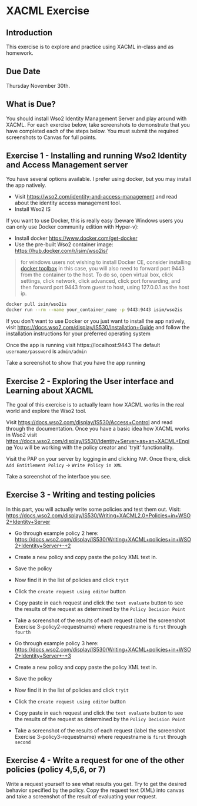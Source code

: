 # XACML Exercise

## Introduction
This exercise is to explore and practice using XACML in-class and as homework.

## Due Date
Thursday November 30th.

## What is Due?
You should install Wso2 Identity Management Server and play around with XACML. For each exercise below, take screenshots to demonstrate that you have completed each of the steps below. You must submit the required screenshots to Canvas for full points.

## Exercise 1 - Installing and running Wso2 Identity and Access Management server
You have several options available. I prefer using docker, but you may install the app natively.

- Visit https://wso2.com/identity-and-access-management and read about the identity access management tool.
- Install Wso2 IS

If you want to use Docker, this is really easy (beware Windows users you can only use Docker community edition with Hyper-v):
- Install docker https://www.docker.com/get-docker
- Use the pre-built Wso2 container image: https://hub.docker.com/r/isim/wso2is/
> for windows users not wishing to install Docker CE, consider installing [docker toolbox](https://docs.docker.com/toolbox/toolbox_install_windows/)
> in this case, you will also need to forward port 9443 from the container to the host. To do so, open virtual box, click settings, click network, click advanced, click port forwarding, and then forward port 9443 from guest to host, using 127.0.0.1 as the host ip.

```bash
docker pull isim/wso2is
docker run --rm --name your_container_name -p 9443:9443 isim/wso2is
```

If you don't want to use Docker or you just want to install the app natively, visit https://docs.wso2.com/display/IS530/Installation+Guide and follow the installation instructions for your preferred operating system

Once the app is running visit https://localhost:9443
The default `username/password` is `admin/admin`

Take a screenshot to show that you have the app running

## Exercise 2 - Exploring the User interface and Learning about XACML
The goal of this exercise is to actually learn how XACML works in the real world and explore the Wso2 tool.

Visit https://docs.wso2.com/display/IS530/Access+Control and read through the documentation.
Once you have a basic idea how XACML works in Wso2 visit https://docs.wso2.com/display/IS530/Identity+Server+as+an+XACML+Engine
You will be working with the policy creator and 'tryit' functionality.

Visit the PAP on your server by logging in and clicking `PAP`. Once there, click `Add Entitlement Policy` -> `Write Policy in XML`

Take a screenshot of the interface you see.

## Exercise 3 - Writing and testing policies
In this part, you will actually write some policies and test them out. Visit: https://docs.wso2.com/display/IS530/Writing+XACML2.0+Policies+in+WSO2+Identity+Server

- Go through example policy 2 here: https://docs.wso2.com/display/IS530/Writing+XACML+policies+in+WSO2+Identity+Server+-+2
- Create a new policy and copy paste the policy XML text in.
- Save the policy
- Now find it in the list of policies and click `tryit`
- Click the `create request using editor` button
- Copy paste in each request and click the `test evaluate` button to see the results of the request as determined by the `Policy Decision Point`
- Take a screenshot of the results of each request (label the screenshot Exercise 3-policy2-requestname) where requestname is `first` through `fourth`

- Go through example policy 3 here: https://docs.wso2.com/display/IS530/Writing+XACML+policies+in+WSO2+Identity+Server+-+3
- Create a new policy and copy paste the policy XML text in.
- Save the policy
- Now find it in the list of policies and click `tryit`
- Click the `create request using editor` button
- Copy paste in each request and click the `test evaluate` button to see the results of the request as determined by the `Policy Decision Point`
- Take a screenshot of the results of each request (label the screenshot Exercise 3-policy3-requestname) where requestname is `first` through `second`

## Exercise 4 - Write a request for one of the other policies (policy 4,5,6, or 7)
Write a request yourself to see what results you get. Try to get the desired behavior specified by the policy.
Copy the request text (XML) into canvas and take a screenshot of the result of evaluating your request.
